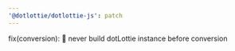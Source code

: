 ```yaml
---
'@dotlottie/dotlottie-js': patch
---
```


fix(conversion): 🐛 never build dotLottie instance before conversion
